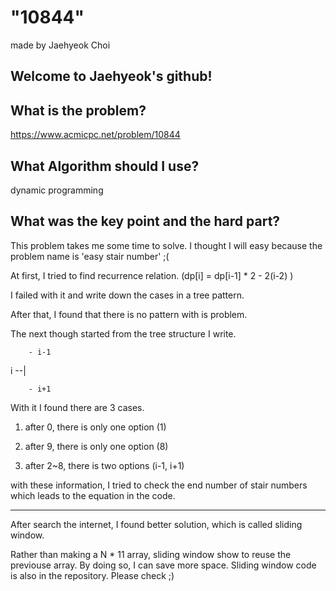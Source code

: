 
# "10844"

made by Jaehyeok Choi

## Welcome to Jaehyeok's github!

## What is the problem?

https://www.acmicpc.net/problem/10844

## What Algorithm should I use?

dynamic programming

## What was the key point and the hard part?

This problem takes me some time to solve. I thought I will easy because the problem name is 'easy stair number' ;(

At first, I tried to find recurrence relation. (dp[i] = dp[i-1] * 2 - 2(i-2) )

I failed with it and write down the cases in a tree pattern.

After that, I found that there is no pattern with is problem. 

The next though started from the tree structure I write.

        - i-1
    
i  --|

        - i+1 

With it I found there are 3 cases.

1. after 0, there is only one option (1)

2. after 9, there is only one option (8)

3. after 2~8, there is two options (i-1, i+1)

with these information, I tried to check the end number of stair numbers which leads to the equation in the code.


-------------------------------------------------------------------------------------------------------------------------------------

After search the internet, I found better solution, which is called sliding window.

Rather than making a N * 11 array, sliding window show to reuse the previouse array. 
By doing so, I can save more space. Sliding window code is also in the repository. Please check ;)
